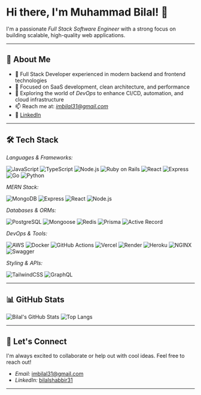 # Hi there, I'm Muhammad Bilal! 👋

I'm a passionate *Full Stack Software Engineer* with a strong focus on building scalable, high-quality web applications.

---

## 🧠 About Me
- 🚀 Full Stack Developer experienced in modern backend and frontend technologies
- 🧩 Focused on SaaS development, clean architecture, and performance
- 🔧 Exploring the world of *DevOps* to enhance CI/CD, automation, and cloud infrastructure
- 📫 Reach me at: *imbilal31@gmail.com*
- 💼 [LinkedIn](https://www.linkedin.com/in/bilalshabbir31)

---

## 🛠 Tech Stack

*Languages & Frameworks:*

![JavaScript](https://img.shields.io/badge/-JavaScript-black?style=flat-square&logo=javascript)
![TypeScript](https://img.shields.io/badge/-TypeScript-3178C6?style=flat-square&logo=typescript)
![Node.js](https://img.shields.io/badge/-Node.js-339933?style=flat-square&logo=node.js)
![Ruby on Rails](https://img.shields.io/badge/-Ruby_on_Rails-CC0000?style=flat-square&logo=ruby-on-rails)
![React](https://img.shields.io/badge/-React-black?style=flat-square&logo=react)
![Express](https://img.shields.io/badge/-Express.js-black?style=flat-square&logo=express)
![Go](https://img.shields.io/badge/-Go-00ADD8?style=flat-square&logo=go)
![Python](https://img.shields.io/badge/-Python-3776AB?style=flat-square&logo=python)

*MERN Stack:*

![MongoDB](https://img.shields.io/badge/-MongoDB-4ea94b?style=flat-square&logo=mongodb)
![Express](https://img.shields.io/badge/-Express.js-black?style=flat-square&logo=express)
![React](https://img.shields.io/badge/-React-black?style=flat-square&logo=react)
![Node.js](https://img.shields.io/badge/-Node.js-339933?style=flat-square&logo=node.js)

*Databases & ORMs:*

![PostgreSQL](https://img.shields.io/badge/-PostgreSQL-336791?style=flat-square&logo=postgresql)
![Mongoose](https://img.shields.io/badge/-Mongoose-880000?style=flat-square&logo=mongodb)
![Redis](https://img.shields.io/badge/-Redis-DC382D?style=flat-square&logo=redis)
![Prisma](https://img.shields.io/badge/-Prisma-2D3748?style=flat-square&logo=prisma)
![Active Record](https://img.shields.io/badge/-Active%20Record-CC0000?style=flat-square&logo=rubyonrails)

*DevOps & Tools:*

![AWS](https://img.shields.io/badge/-AWS-232F3E?style=flat-square&logo=amazon-aws)
![Docker](https://img.shields.io/badge/-Docker-2496ED?style=flat-square&logo=docker)
![GitHub Actions](https://img.shields.io/badge/-GitHub_Actions-2088FF?style=flat-square&logo=github-actions)
![Vercel](https://img.shields.io/badge/-Vercel-black?style=flat-square&logo=vercel)
![Render](https://img.shields.io/badge/-Render-46E3B7?style=flat-square&logo=render)
![Heroku](https://img.shields.io/badge/-Heroku-430098?style=flat-square&logo=heroku)
![NGINX](https://img.shields.io/badge/-NGINX-009639?style=flat-square&logo=nginx)
![Swagger](https://img.shields.io/badge/-Swagger-85EA2D?style=flat-square&logo=swagger)

*Styling & APIs:*

![TailwindCSS](https://img.shields.io/badge/-TailwindCSS-06B6D4?style=flat-square&logo=tailwindcss)
![GraphQL](https://img.shields.io/badge/-GraphQL-E10098?style=flat-square&logo=graphql)

---

## 📊 GitHub Stats

![Bilal's GitHub Stats](https://github-readme-stats.vercel.app/api?username=bilalshabbir31&show_icons=true&theme=radical)
![Top Langs](https://github-readme-stats.vercel.app/api/top-langs/?username=bilalshabbir31&layout=compact&theme=radical)

---

## 🤝 Let's Connect

I'm always excited to collaborate or help out with cool ideas. Feel free to reach out!

- *Email:* imbilal31@gmail.com  
- *LinkedIn:* [bilalshabbir31](https://www.linkedin.com/in/bilalshabbir31)

---
